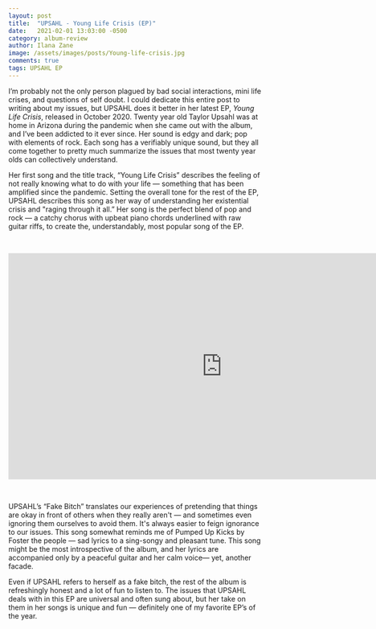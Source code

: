 ```yaml
---
layout: post
title:  "UPSAHL - Young Life Crisis (EP)"
date:   2021-02-01 13:03:00 -0500
category: album-review
author: Ilana Zane
image: /assets/images/posts/Young-life-crisis.jpg
comments: true
tags: UPSAHL EP
---
```

I’m probably not the only person plagued by bad social interactions, mini life crises, and questions of self doubt. I could dedicate this entire post to writing about my issues, but UPSAHL does it better in her latest EP, _Young Life Crisis_, released in October 2020. Twenty year old Taylor Upsahl was at home in Arizona during the pandemic when she came out with the album, and I’ve been addicted to it ever since. Her sound is edgy and dark; pop with elements of rock. Each song has a verifiably unique sound, but they all come together to pretty much summarize the issues that most twenty year olds can collectively understand.

Her first song and the title track, “Young Life Crisis” describes the feeling of not really knowing what to do with your life ― something that has been amplified since the pandemic. Setting the overall tone for the rest of the EP, UPSAHL describes this song as her way of understanding her existential crisis and "raging through it all.” Her song is the perfect blend of pop and rock ― a catchy chorus with upbeat piano chords underlined with raw guitar riffs, to create the, understandably, most popular song of the EP.

&nbsp;

<center><iframe width="850" height="450" src="https://www.youtube.com/embed/O6QqkmDmxiY" frameborder="0" allow="accelerometer; autoplay; clipboard-write; encrypted-media; gyroscope; picture-in-picture" allowfullscreen></iframe></center>

&nbsp;

UPSAHL’s “Fake Bitch” translates our experiences of pretending that things are okay in front of others when they really aren't ― and sometimes even ignoring them ourselves to avoid them. It's always easier to feign ignorance to our issues. This song somewhat reminds me of Pumped Up Kicks by Foster the people ― sad lyrics to a sing-songy and pleasant tune. This song might be the most introspective of the album, and her lyrics are accompanied only by a peaceful guitar and her calm voice― yet, another facade.

Even if UPSAHL refers to herself as a fake bitch, the rest of the album is refreshingly honest and a lot of fun to listen to. The issues that UPSAHL deals with in this EP are universal and often sung about, but her take on them in her songs is unique and fun ― definitely one of my favorite EP’s of the year.
